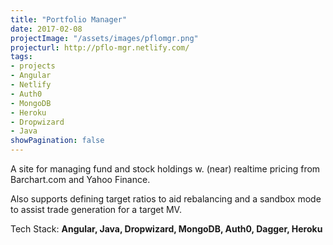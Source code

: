 ```yaml
---
title: "Portfolio Manager"
date: 2017-02-08
projectImage: "/assets/images/pflomgr.png"
projecturl: http://pflo-mgr.netlify.com/
tags:
- projects
- Angular
- Netlify
- Auth0
- MongoDB
- Heroku
- Dropwizard
- Java
showPagination: false
---
```


A site for managing fund and stock holdings w. (near) realtime pricing from Barchart.com and Yahoo Finance.

Also supports defining target ratios to aid rebalancing and a sandbox mode to assist trade generation for a target MV.

Tech Stack: **Angular, Java, Dropwizard, MongoDB, Auth0, Dagger, Heroku**
